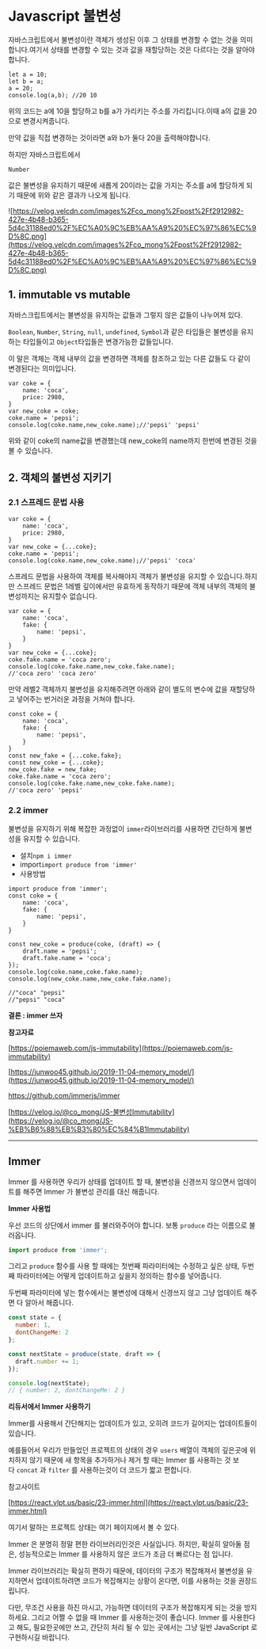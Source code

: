 # Javascript 불변성

자바스크립트에서 불변성이란 객체가 생성된 이후 그 상태를 변경할 수 없는 것을 의미합니다.여기서 상태를 변경할 수 있는 것과 값을 재할당하는 것은 다르다는 것을 알아야합니다.

```
let a = 10;
let b = a;
a = 20;
console.log(a,b); //20 10
```

위의 코드는 a에 10을 할당하고 b를 a가 가리키는 주소를 가리킵니다.이때 a의 값을 20으로 변경시켜줍니다.

만약 값을 직접 변경하는 것이라면 a와 b가 둘다 20을 출력해야합니다.

하지만 자바스크립트에서

```
Number
```

값은 불변성을 유지하기 때문에 새롭게 20이라는 값을 가지는 주소를 a에 할당하게 되기 때문에 위와 같은 결과가 나오게 됩니다.

![https://velog.velcdn.com/images%2Fco_mong%2Fpost%2Ff2912982-427e-4b48-b365-5d4c31188ed0%2F%EC%A0%9C%EB%AA%A9%20%EC%97%86%EC%9D%8C.png](https://velog.velcdn.com/images%2Fco_mong%2Fpost%2Ff2912982-427e-4b48-b365-5d4c31188ed0%2F%EC%A0%9C%EB%AA%A9%20%EC%97%86%EC%9D%8C.png)

## 1. immutable vs mutable

자바스크립트에서는 불변성을 유지하는 값들과 그렇지 않은 값들이 나누어져 있다.

`Boolean`, `Number`, `String`, `null`, `undefined`, `Symbol`과 같은 타입들은 불변성을 유지하는 타입들이고 `Object`타입들은 변경가능한 값들입니다.

이 말은 객체는 객체 내부의 값을 변경하면 객체를 참조하고 있는 다른 값들도 다 같이 변경된다는 의미입니다.

```
var coke = {
    name: 'coca',
    price: 2980,
}
var new_coke = coke;
coke.name = 'pepsi';
console.log(coke.name,new_coke.name);//'pepsi' 'pepsi'
```

위와 같이 coke의 name값을 변경했는데 new_coke의 name까지 한번에 변경된 것을 볼 수 있습니다.

## 2. 객체의 불변성 지키기

### 2.1 스프레드 문법 사용

```
var coke = {
    name: 'coca',
    price: 2980,
}
var new_coke = {...coke};
coke.name = 'pepsi';
console.log(coke.name,new_coke.name);//'pepsi' 'coca'
```

스프레드 문법을 사용하여 객체를 복사해야지 객체가 불변성을 유지할 수 있습니다.하지만 스프레드 문법은 1레벨 깊이에서만 유효하게 동작하기 때문에 객체 내부의 객체의 불변성까지는 유지할수 없습니다.

```
var coke = {
    name: 'coca',
    fake: {
        name: 'pepsi',
    }
}
var new_coke = {...coke};
coke.fake.name = 'coca zero';
console.log(coke.fake.name,new_coke.fake.name);
//'coca zero' 'coca zero'
```

만약 레벨2 객체까지 불변성을 유지해주려면 아래와 같이 별도의 변수에 값을 재할당하고 넣어주는 번거러운 과정을 거쳐야 합니다.

```
const coke = {
    name: 'coca',
    fake: {
        name: 'pepsi',
    }
}
const new_fake = {...coke.fake};
const new_coke = {...coke};
new_coke.fake = new_fake;
coke.fake.name = 'coca zero';
console.log(coke.fake.name,new_coke.fake.name);
//'coca zero' 'pepsi'
```

### 2.2 immer

불변성을 유지하기 위해 복잡한 과정없이 `immer`라이브러리를 사용하면 간단하게 불변성을 유지할 수 있습니다.

- 설치`npm i immer`
- import`import produce from 'immer'`
- 사용방법

```
import produce from 'immer';
const coke = {
    name: 'coca',
    fake: {
        name: 'pepsi',
    }
}

const new_coke = produce(coke, (draft) => {
    draft.name = 'pepsi';
    draft.fake.name = 'coca';
});
console.log(coke.name,coke.fake.name);
console.log(new_coke.name,new_coke.fake.name);

//"coca" "pepsi"
//"pepsi" "coca"
```

**결론 : immer 쓰자**



**참고자료**

[https://poiemaweb.com/js-immutability](https://poiemaweb.com/js-immutability)

[https://junwoo45.github.io/2019-11-04-memory_model/](https://junwoo45.github.io/2019-11-04-memory_model/)

https://github.com/immerjs/immer

[https://velog.io/@co_mong/JS-불변성Immutability](https://velog.io/@co_mong/JS-%EB%B6%88%EB%B3%80%EC%84%B1Immutability)

---

## Immer

Immer 를 사용하면 우리가 상태를 업데이트 할 때, 불변성을 신경쓰지 않으면서 업데이트를 해주면 Immer 가 불변성 관리를 대신 해줍니다.

****Immer 사용법****

우선 코드의 상단에서 immer 를 불러와주어야 합니다. 보통 `produce` 라는 이름으로 불러옵니다.

```jsx
import produce from 'immer';

```

그리고 `produce` 함수를 사용 할 때에는 첫번째 파라미터에는 수정하고 싶은 상태, 두번째 파라미터에는 어떻게 업데이트하고 싶을지 정의하는 함수를 넣어줍니다.

두번째 파라미터에 넣는 함수에서는 불변성에 대해서 신경쓰지 않고 그냥 업데이트 해주면 다 알아서 해줍니다.

```jsx
const state = {
  number: 1,
  dontChangeMe: 2
};

const nextState = produce(state, draft => {
  draft.number += 1;
});

console.log(nextState);
// { number: 2, dontChangeMe: 2 }
```

****리듀서에서 Immer 사용하기****

Immer를 사용해서 간단해지는 업데이트가 있고, 오히려 코드가 길어지는 업데이트들이 있습니다.

예를들어서 우리가 만들었던 프로젝트의 상태의 경우 `users` 배열이 객체의 깊은곳에 위치하지 않기 때문에 새 항목을 추가하거나 제거 할 때는 Immer 를 사용하는 것 보다 `concat` 과 `filter` 를 사용하는것이 더 코드가 짧고 편합니다.

참고사이트

[https://react.vlpt.us/basic/23-immer.html](https://react.vlpt.us/basic/23-immer.html)

여기서 말하는 프로젝트 상태는 여기 페이지에서 볼 수 있다.


Immer 은 분명히 정말 편한 라이브러리인것은 사실입니다. 하지만, 확실히 알아둘 점은, 성능적으로는 Immer 를 사용하지 않은 코드가 조금 더 빠르다는 점 입니다.

Immer 라이브러리는 확실히 편하기 때문에, 데이터의 구조가 복잡해져서 불변성을 유지하면서 업데이트하려면 코드가 복잡해지는 상황이 온다면, 이를 사용하는 것을 권장드립니다.

다만, 무조건 사용을 하진 마시고, 가능하면 데이터의 구조가 복잡해지게 되는 것을 방지하세요. 그리고 어쩔 수 없을 때 Immer 를 사용하는것이 좋습니다. Immer 를 사용한다고 해도, 필요한곳에만 쓰고, 간단히 처리 될 수 있는 곳에서는 그냥 일반 JavaScript 로 구현하시길 바랍니다.








